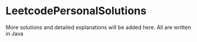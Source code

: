 # LeetcodePersonalSolutions
More solutions and detailed explanations will be added here. All are written in Java
